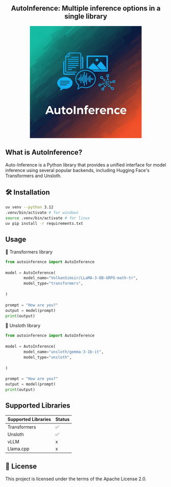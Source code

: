 
<div align="center">
<h2>
    AutoInference: Multiple inference options in a single library
</h2>
<img width="350" alt="teaser" src="assets\logo.jpeg">
</div>



## What is AutoInference?
Auto-Inference is a Python library that provides a unified interface for model inference using several popular backends, including Hugging Face's Transformers and Unsloth.


## 🛠️ Installation

```bash
uv venv --python 3.12
.venv/bin/activate # for windows
source .venv/bin/activate # for linux
uv pip install -r requirements.txt
```

## Usage

🤗 Transformers library
```python
from autoinference import AutoInference

model = AutoInference(
        model_name="VolkanSimsir/LLaMA-3-8B-GRPO-math-tr", 
        model_type="transformers",
        
)

prompt = "How are you?"
output = model(prompt)
print(output)
```

🦥 Unsloth library
```python
from autoinference import AutoInference

model = AutoInference(
        model_name="unsloth/gemma-3-1b-it", 
        model_type="unsloth",
        
)

prompt = "How are you?"
output = model(prompt)
print(output)
```

## Supported Libraries

| Supported Libraries |  Status   
|----------------------|---|
| Transformers                 | ✅ 
| Unsloth                 | ✅
| vLLM              | x 
| Llama.cpp         | x



## 📜 License

This project is licensed under the terms of the Apache License 2.0.